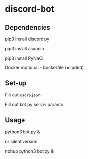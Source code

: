 # discord-bot


## Dependencies
pip3 install discord.py

pip3 install asyncio

pip3 install PyNaCl

Docker (optional - Dockerfile included)


## Set-up
Fill out users.json

Fill out bot.py server params


## Usage
python3 bot.py &

or silent version

nohup python3 bot.py &
